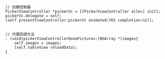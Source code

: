 
    // 创建控制器
    PickerViewController *pickerVc = [[PickerViewController alloc] init];
    pickerVc.delegate = self;
    [self presentViewController:pickerVc animated:YES completion:nil];


    // 代理回调方法
    - (void)pickerViewControllerDonePictures:(NSArray *)images{
        self.images = images;
        [self.tableView reloadData];
    }
